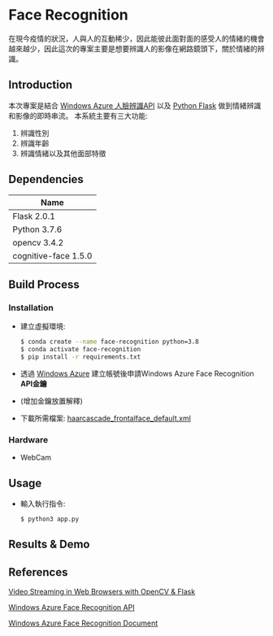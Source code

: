 # Face Recognition
在現今疫情的狀況，人與人的互動稀少，因此能彼此面對面的感受人的情緒的機會越來越少，因此這次的專案主要是想要辨識人的影像在網路鏡頭下，關於情緒的辨識。

## Introduction
本次專案是結合 [Windows Azure 人臉辨識API](https://azure.microsoft.com/zh-tw/services/cognitive-services/face/) 以及 [Python Flask](https://towardsdatascience.com/video-streaming-in-web-browsers-with-opencv-flask-93a38846fe00) 做到情緒辨識和影像的即時串流。
本系統主要有三大功能:
1. 辨識性別
2. 辨識年齡
3. 辨識情緒以及其他面部特徵

## Dependencies
|Name|
|----|
|Flask 2.0.1|
|Python 3.7.6|
|opencv 3.4.2|
|cognitive-face 1.5.0|

## Build Process

### Installation
- 建立虛擬環境:
  ``` bash
  $ conda create --name face-recognition python=3.8
  $ conda activate face-recognition
  $ pip install -r requirements.txt
  ```
- 透過 [Windows Azure](https://azure.microsoft.com/zh-tw/services/cognitive-services/face/) 建立帳號後申請Windows Azure Face Recognition **API金鑰**
  
- (增加金鑰放置解釋)
  
- 下載所需檔案:
  [haarcascade_frontalface_default.xml](https://github.com/opencv/opencv/blob/master/data/haarcascades/haarcascade_frontalface_default.xml)
  
### Hardware
- WebCam

## Usage
- 輸入執行指令:
  ``` bash
  $ python3 app.py
  ```
## Results & Demo

## References
[Video Streaming in Web Browsers with OpenCV & Flask](https://towardsdatascience.com/video-streaming-in-web-browsers-with-opencv-flask-93a38846fe00)

[Windows Azure Face Recognition API](https://azure.microsoft.com/zh-tw/services/cognitive-services/face/)

[Windows Azure Face Recognition Document](https://docs.microsoft.com/zh-tw/azure/cognitive-services/face/quickstarts/client-libraries?pivots=programming-language-python&tabs=visual-studio)